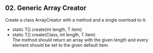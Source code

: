 ## 02. Generic Array Creator 

Create a class ArrayCreator with a method and a single overload to it:
- static T[] create(int length, T item)
- static T[] create(Class<T>, int length, T item)<br>
The method should return an array with the given length and every element should be set to the given default item.

